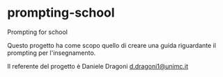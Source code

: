 # prompting-school
Prompting for school

Questo progetto ha come scopo quello di creare una guida riguardante il prompting per l'insegnamento.

Il referente del progetto è Daniele Dragoni d.dragoni1@unimc.it
